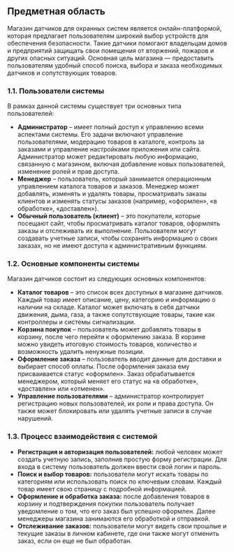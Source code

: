 <h2>Предметная область</h2>
<p>Магазин датчиков для охранных систем является онлайн-платформой, которая предлагает пользователям широкий выбор устройств для обеспечения безопасности. Такие датчики помогают владельцам домов и предприятий защищать свои помещения от вторжений, пожаров и других опасных ситуаций. Основная цель магазина — предоставить пользователям удобный способ поиска, выбора и заказа необходимых датчиков и сопутствующих товаров.</p>

<h3>1.1. Пользователи системы</h3>
<p>В рамках данной системы существует три основных типа пользователей:</p>
<ul>
    <li><strong>Администратор</strong> – имеет полный доступ к управлению всеми аспектами системы. Его задачи включают управление пользователями, модерацию товаров в каталоге, контроль за заказами и управление настройками приложения или сайта. Администратор может редактировать любую информацию, связанную с магазином, включая добавление новых пользователей, изменение ролей и прав доступа.</li>
    <li><strong>Менеджер</strong> – пользователь, который занимается операционным управлением каталога товаров и заказов. Менеджер может добавлять, изменять и удалять товары, просматривать заказы клиентов и изменять статусы заказов (например, «оформлен», «в обработке», «доставлен»).</li>
    <li><strong>Обычный пользователь (клиент)</strong> – это покупатели, которые посещают сайт, чтобы просматривать каталог товаров, оформлять заказы и отслеживать их выполнение. Пользователи могут создавать учетные записи, чтобы сохранять информацию о своих заказах, но не имеют доступа к административным функциям.</li>
</ul>

<h3>1.2. Основные компоненты системы</h3>
<p>Магазин датчиков состоит из следующих основных компонентов:</p>
<ul>
    <li><strong>Каталог товаров</strong> – это список всех доступных в магазине датчиков. Каждый товар имеет описание, цену, категорию и информацию о наличии на складе. Каталог может включать в себя датчики движения, дыма, газа, а также сопутствующие товары, такие как контроллеры и системы сигнализации.</li>
    <li><strong>Корзина покупок</strong> – пользователь может добавлять товары в корзину, после чего перейти к оформлению заказа. В корзине можно увидеть итоговую стоимость товаров, количество и возможность удалить ненужные позиции.</li>
    <li><strong>Оформление заказа</strong> – пользователь вводит данные для доставки и выбирает способ оплаты. После оформления заказа ему присваивается статус «оформлен». Заказ обрабатывается менеджером, который меняет его статус на «в обработке», «доставлен» или «отменен».</li>
    <li><strong>Управление пользователями</strong> – администратор контролирует регистрацию новых пользователей, их роли и права доступа. Он также может блокировать или удалять учетные записи в случае нарушений.</li>
</ul>

<h3>1.3. Процесс взаимодействия с системой</h3>
<ul>
    <li><strong>Регистрация и авторизация пользователей:</strong> любой человек может создать учетную запись, заполнив простую форму регистрации. Для входа в систему пользователь должен ввести свой логин и пароль.</li>
    <li><strong>Поиск и выбор товаров:</strong> пользователи могут искать товары по категориям или использовать поиск по ключевым словам. Каждый товар имеет свою страницу с подробной информацией.</li>
    <li><strong>Оформление и обработка заказа:</strong> после добавления товаров в корзину и подтверждения покупки пользователь получает уведомление о том, что его заказ был успешно оформлен. Далее менеджеры магазина занимаются его обработкой и отправкой.</li>
    <li><strong>Отслеживание заказов:</strong> пользователи могут видеть свои прошлые и текущие заказы в личном кабинете, где они также могут отменить заказ, если он еще не был обработан.</li>
</ul>
